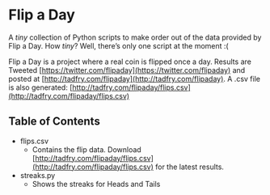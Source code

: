 # Flip a Day

A *tiny* collection of Python scripts to make order out of the data provided by Flip a Day. How *tiny*? Well, there’s only one script at the moment :(

Flip a Day is a project where a real coin is flipped once a day. Results are Tweeted [https://twitter.com/flipaday](https://twitter.com/flipaday) and posted at [http://tadfry.com/flipaday](http://tadfry.com/flipaday). A .csv file is also generated: [http://tadfry.com/flipaday/flips.csv](http://tadfry.com/flipaday/flips.csv)

## Table of Contents
* flips.csv
	* Contains the flip data. Download [http://tadfry.com/flipaday/flips.csv](http://tadfry.com/flipaday/flips.csv) for the latest results.
* streaks.py
	* Shows the streaks for Heads and Tails